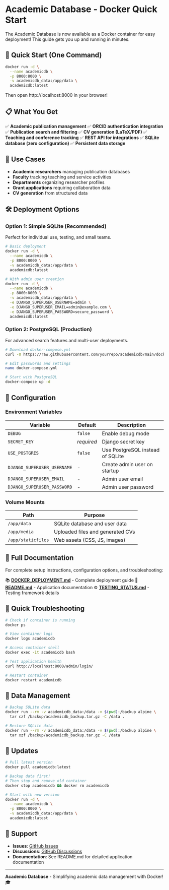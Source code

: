 # Academic Database - Docker Quick Start

The Academic Database is now available as a Docker container for easy deployment! This guide gets you up and running in minutes.

## 🚀 Quick Start (One Command)

```bash
docker run -d \
  --name academicdb \
  -p 8000:8000 \
  -v academicdb_data:/app/data \
  academicdb:latest
```

Then open http://localhost:8000 in your browser!

## 📋 What You Get

✅ **Academic publication management**
✅ **ORCID authentication integration**
✅ **Publication search and filtering**
✅ **CV generation (LaTeX/PDF)**
✅ **Teaching and conference tracking**
✅ **REST API for integrations**
✅ **SQLite database (zero configuration)**
✅ **Persistent data storage**

## 🎯 Use Cases

- **Academic researchers** managing publication databases
- **Faculty** tracking teaching and service activities
- **Departments** organizing researcher profiles
- **Grant applications** requiring collaboration data
- **CV generation** from structured data

## 🛠️ Deployment Options

### Option 1: Simple SQLite (Recommended)
Perfect for individual use, testing, and small teams.

```bash
# Basic deployment
docker run -d \
  --name academicdb \
  -p 8000:8000 \
  -v academicdb_data:/app/data \
  academicdb:latest

# With admin user creation
docker run -d \
  --name academicdb \
  -p 8000:8000 \
  -v academicdb_data:/app/data \
  -e DJANGO_SUPERUSER_USERNAME=admin \
  -e DJANGO_SUPERUSER_EMAIL=admin@example.com \
  -e DJANGO_SUPERUSER_PASSWORD=secure_password \
  academicdb:latest
```

### Option 2: PostgreSQL (Production)
For advanced search features and multi-user deployments.

```bash
# Download docker-compose.yml
curl -O https://raw.githubusercontent.com/yourrepo/academicdb/main/docker-compose.yml

# Edit passwords and settings
nano docker-compose.yml

# Start with PostgreSQL
docker-compose up -d
```

## 🔧 Configuration

### Environment Variables

| Variable | Default | Description |
|----------|---------|-------------|
| `DEBUG` | `false` | Enable debug mode |
| `SECRET_KEY` | *required* | Django secret key |
| `USE_POSTGRES` | `false` | Use PostgreSQL instead of SQLite |
| `DJANGO_SUPERUSER_USERNAME` | - | Create admin user on startup |
| `DJANGO_SUPERUSER_EMAIL` | - | Admin user email |
| `DJANGO_SUPERUSER_PASSWORD` | - | Admin user password |

### Volume Mounts

| Path | Purpose |
|------|---------|
| `/app/data` | SQLite database and user data |
| `/app/media` | Uploaded files and generated CVs |
| `/app/staticfiles` | Web assets (CSS, JS, images) |

## 📖 Full Documentation

For complete setup instructions, configuration options, and troubleshooting:

📚 **[DOCKER_DEPLOYMENT.md](DOCKER_DEPLOYMENT.md)** - Complete deployment guide
🔧 **[README.md](README.md)** - Application documentation
⚙️ **[TESTING_STATUS.md](TESTING_STATUS.md)** - Testing framework details

## 🐛 Quick Troubleshooting

```bash
# Check if container is running
docker ps

# View container logs
docker logs academicdb

# Access container shell
docker exec -it academicdb bash

# Test application health
curl http://localhost:8000/admin/login/

# Restart container
docker restart academicdb
```

## 💾 Data Management

```bash
# Backup SQLite data
docker run --rm -v academicdb_data:/data -v $(pwd):/backup alpine \
  tar czf /backup/academicdb_backup.tar.gz -C /data .

# Restore SQLite data
docker run --rm -v academicdb_data:/data -v $(pwd):/backup alpine \
  tar xzf /backup/academicdb_backup.tar.gz -C /data
```

## 🔄 Updates

```bash
# Pull latest version
docker pull academicdb:latest

# Backup data first!
# Then stop and remove old container
docker stop academicdb && docker rm academicdb

# Start with new version
docker run -d \
  --name academicdb \
  -p 8000:8000 \
  -v academicdb_data:/app/data \
  academicdb:latest
```

## 🤝 Support

- **Issues**: [GitHub Issues](https://github.com/yourrepo/academicdb/issues)
- **Discussions**: [GitHub Discussions](https://github.com/yourrepo/academicdb/discussions)
- **Documentation**: See README.md for detailed application documentation

---

**Academic Database** - Simplifying academic data management with Docker! 🎓